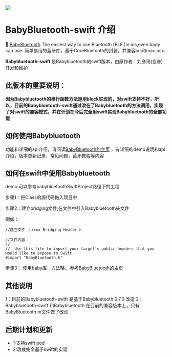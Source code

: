 ![](https://camo.githubusercontent.com/18f5e8bab350bf7ec2ab267126bbfbf3a5b65337/687474703a2f2f696d616765732e6a756d70706f2e636f6d2f75706c6f6164732f42616279426c7565746f6f74685f6c6f676f2e706e67)

# BabyBluetooth-swift 介绍

:baby: [BabyBluetooth][BabyBluetooth] The easiest way to use Bluetooth (BLE )in ios,even bady can use. 简单易用的蓝牙库，基于CoreBluetooth的封装，并兼容ios和mac osx.

**Babybluetooth-swift** 是Babybluetooth的swift版本，由原作者：刘彦玮(玄彦) 开发和维护

## 此版本的重要说明：

**因为Babybluetooth的串行函数方法是用block实现的，对swift支持不好，所以，目前的Babybluetooth-swift通过改在了Babybluetooth的方法调用，实现了对swift的兼容模式，并在计划在今后完全用swift实现Babybluetooth的全部功能**


## 如何使用Babybluetooth

功能和详细的api介绍，请阅读[BabyBluetooth的主页][BabyBluetooth] ，有详细的demo说明和api介绍，版本更新记录，常见问题，蓝牙教程等内容

##  如何在swift中使用Babybluetooth

demo:可以参考babybluetoothSwiftProject路径下的工程

步骤1：把Class的源代码拖入项目中

步骤2：建立bridging文件,在文件中引入Babybluetooth头文件

例如：
````
//建立文件 ：xxxx-Bridging-Header.h

//文件内容：
//
//  Use this file to import your target's public headers that you would like to expose to Swift.
#import "BabyBluetooth.h"

````

步骤3： 使用baby库，方法略... 参考[BabyBluetooth的主页][BabyBluetooth] 

##  其他说明

1：目前的Babybluetooth-swift 是基于Babybluetooth 0.7.0 改造
2：Babybluetooth-swift 和Babybluetooth 在目前的兼容版本上，只有BabyBluetooth.m文件做了改动.

##  后期计划和更新

-  1:支持swift pod
-  2:改成完全基于swift的实现



 











[BabyBluetooth]:https://github.com/coolnameismy/BabyBluetooth
